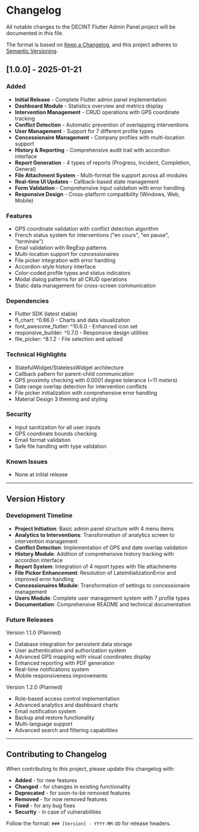 # Changelog

All notable changes to the DECINT Flutter Admin Panel project will be documented in this file.

The format is based on [Keep a Changelog](https://keepachangelog.com/en/1.0.0/),
and this project adheres to [Semantic Versioning](https://semver.org/spec/v2.0.0.html).

## [1.0.0] - 2025-01-21

### Added
- **Initial Release** - Complete Flutter admin panel implementation
- **Dashboard Module** - Statistics overview and metrics display
- **Intervention Management** - CRUD operations with GPS coordinate tracking
- **Conflict Detection** - Automatic prevention of overlapping interventions
- **User Management** - Support for 7 different profile types
- **Concessionaire Management** - Company profiles with multi-location support
- **History & Reporting** - Comprehensive audit trail with accordion interface
- **Report Generation** - 4 types of reports (Progress, Incident, Completion, General)
- **File Attachment System** - Multi-format file support across all modules
- **Real-time UI Updates** - Callback-based state management
- **Form Validation** - Comprehensive input validation with error handling
- **Responsive Design** - Cross-platform compatibility (Windows, Web, Mobile)

### Features
- GPS coordinate validation with conflict detection algorithm
- French status system for interventions ("en cours", "en pause", "terminée")
- Email validation with RegExp patterns
- Multi-location support for concessionaires
- File picker integration with error handling
- Accordion-style history interface
- Color-coded profile types and status indicators
- Modal dialog patterns for all CRUD operations
- Static data management for cross-screen communication

### Dependencies
- Flutter SDK (latest stable)
- fl_chart: ^0.66.0 - Charts and data visualization
- font_awesome_flutter: ^10.6.0 - Enhanced icon set
- responsive_builder: ^0.7.0 - Responsive design utilities
- file_picker: ^8.1.2 - File selection and upload

### Technical Highlights
- StatefulWidget/StatelessWidget architecture
- Callback pattern for parent-child communication
- GPS proximity checking with 0.0001 degree tolerance (~11 meters)
- Date range overlap detection for intervention conflicts
- File picker initialization with comprehensive error handling
- Material Design 3 theming and styling

### Security
- Input sanitization for all user inputs
- GPS coordinate bounds checking
- Email format validation
- Safe file handling with type validation

### Known Issues
- None at initial release

---

## Version History

### Development Timeline
- **Project Initiation**: Basic admin panel structure with 4 menu items
- **Analytics to Interventions**: Transformation of analytics screen to intervention management
- **Conflict Detection**: Implementation of GPS and date overlap validation
- **History Module**: Addition of comprehensive history tracking with accordion interface
- **Report System**: Integration of 4 report types with file attachments
- **File Picker Enhancement**: Resolution of LateInitializationError and improved error handling
- **Concessionaires Module**: Transformation of settings to concessionaire management
- **Users Module**: Complete user management system with 7 profile types
- **Documentation**: Comprehensive README and technical documentation

### Future Releases
Version 1.1.0 (Planned)
- Database integration for persistent data storage
- User authentication and authorization system
- Advanced GPS mapping with visual coordinates display
- Enhanced reporting with PDF generation
- Real-time notifications system
- Mobile responsiveness improvements

Version 1.2.0 (Planned)
- Role-based access control implementation
- Advanced analytics and dashboard charts
- Email notification system
- Backup and restore functionality
- Multi-language support
- Advanced search and filtering capabilities

---

## Contributing to Changelog

When contributing to this project, please update this changelog with:
- **Added** - for new features
- **Changed** - for changes in existing functionality
- **Deprecated** - for soon-to-be removed features
- **Removed** - for now removed features
- **Fixed** - for any bug fixes
- **Security** - in case of vulnerabilities

Follow the format: `### [Version] - YYYY-MM-DD` for release headers.